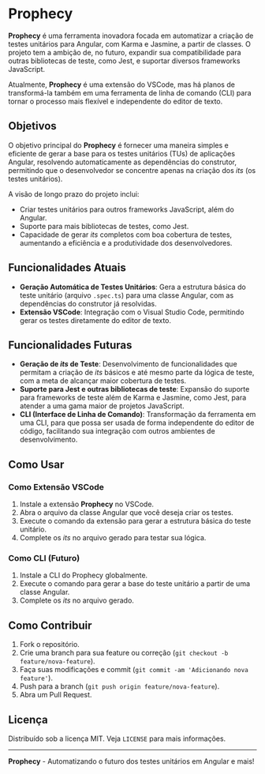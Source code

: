 # Prophecy

**Prophecy** é uma ferramenta inovadora focada em automatizar a criação de testes unitários para Angular, com Karma e Jasmine, a partir de classes. O projeto tem a ambição de, no futuro, expandir sua compatibilidade para outras bibliotecas de teste, como Jest, e suportar diversos frameworks JavaScript.

Atualmente, **Prophecy** é uma extensão do VSCode, mas há planos de transformá-la também em uma ferramenta de linha de comando (CLI) para tornar o processo mais flexível e independente do editor de texto.

## Objetivos

O objetivo principal do **Prophecy** é fornecer uma maneira simples e eficiente de gerar a base para os testes unitários (TUs) de aplicações Angular, resolvendo automaticamente as dependências do construtor, permitindo que o desenvolvedor se concentre apenas na criação dos *its* (os testes unitários).

A visão de longo prazo do projeto inclui:

- Criar testes unitários para outros frameworks JavaScript, além do Angular.
- Suporte para mais bibliotecas de testes, como Jest.
- Capacidade de gerar *its* completos com boa cobertura de testes, aumentando a eficiência e a produtividade dos desenvolvedores.

## Funcionalidades Atuais

- **Geração Automática de Testes Unitários**: Gera a estrutura básica do teste unitário (arquivo `.spec.ts`) para uma classe Angular, com as dependências do construtor já resolvidas.
- **Extensão VSCode**: Integração com o Visual Studio Code, permitindo gerar os testes diretamente do editor de texto.
  
## Funcionalidades Futuras

- **Geração de *its* de Teste**: Desenvolvimento de funcionalidades que permitam a criação de *its* básicos e até mesmo parte da lógica de teste, com a meta de alcançar maior cobertura de testes.
- **Suporte para Jest e outras bibliotecas de teste**: Expansão do suporte para frameworks de teste além de Karma e Jasmine, como Jest, para atender a uma gama maior de projetos JavaScript.
- **CLI (Interface de Linha de Comando)**: Transformação da ferramenta em uma CLI, para que possa ser usada de forma independente do editor de código, facilitando sua integração com outros ambientes de desenvolvimento.

## Como Usar

### Como Extensão VSCode

1. Instale a extensão **Prophecy** no VSCode.
2. Abra o arquivo da classe Angular que você deseja criar os testes.
3. Execute o comando da extensão para gerar a estrutura básica do teste unitário.
4. Complete os *its* no arquivo gerado para testar sua lógica.

### Como CLI (Futuro)

1. Instale a CLI do Prophecy globalmente.
2. Execute o comando para gerar a base do teste unitário a partir de uma classe Angular.
3. Complete os *its* no arquivo gerado.

## Como Contribuir

1. Fork o repositório.
2. Crie uma branch para sua feature ou correção (`git checkout -b feature/nova-feature`).
3. Faça suas modificações e commit (`git commit -am 'Adicionando nova feature'`).
4. Push para a branch (`git push origin feature/nova-feature`).
5. Abra um Pull Request.

## Licença

Distribuído sob a licença MIT. Veja `LICENSE` para mais informações.

---

**Prophecy** - Automatizando o futuro dos testes unitários em Angular e mais!
